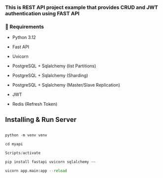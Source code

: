 ### This is REST API project example that provides CRUD and JWT authentication using FAST API


### 📌 Requirements
- Python 3.12
- Fast API
- Uvicorn

- PostgreSQL + Sqlalchemy 
(list Partitions)

- PostgreSQL + Sqlalchemy 
(Sharding)

- PostgreSQL + Sqlalchemy 
(Master/Slave Replication)


- JWT
- Redis (Refresh Token)

## Installing & Run Server

```python 

python -m venv venv

cd myapi

Scripts/activate

pip install fastapi uvicorn sqlalchemy ~~  

uicorn app.main:app --reload

```


